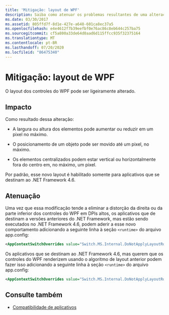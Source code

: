 ```yaml
---
title: 'Mitigação: layout de WPF'
description: Saiba como atenuar os problemas resultantes de uma alteração no layout de controles do WPF, como o posicionamento de um objeto que se move em um pixel.
ms.date: 03/30/2017
ms.assetid: 805ffd7f-8d1e-427e-a648-601ca8ec37a5
ms.openlocfilehash: e4e4612f7b39eefbf0e76ac86c8eb644c257ba75
ms.sourcegitcommit: cf5a800a33de64d0aad6d115ffcc935f32375164
ms.translationtype: MT
ms.contentlocale: pt-BR
ms.lasthandoff: 07/20/2020
ms.locfileid: "86475340"
---
```

# <a name="mitigation-wpf-layout"></a>Mitigação: layout de WPF
O layout dos controles do WPF pode ser ligeiramente alterado.  
  
## <a name="impact"></a>Impacto  
 Como resultado dessa alteração:  
  
- A largura ou altura dos elementos pode aumentar ou reduzir em um pixel no máximo.  
  
- O posicionamento de um objeto pode ser movido até um pixel, no máximo.  
  
- Os elementos centralizados podem estar vertical ou horizontalmente fora do centro em, no máximo, um pixel.  
  
 Por padrão, esse novo layout é habilitado somente para aplicativos que se destinam ao .NET Framework 4.6.  
  
## <a name="mitigation"></a>Atenuação  
 Uma vez que essa modificação tende a eliminar a distorção da direita ou da parte inferior dos controles do WPF em DPIs altos, os aplicativos que de destinam a versões anteriores do .NET Framework, mas estão sendo executados no .NET Framework 4.6, podem aderir a esse novo comportamento adicionando a seguinte linha à seção `<runtime>` do arquivo app.config:  
  
```xml  
<AppContextSwitchOverrides value="Switch.MS.Internal.DoNotApplyLayoutRoundingToMarginsAndBorderThickness=false" />  
```  
  
 Os aplicativos que se destinam ao .NET Framework 4.6, mas querem que os controles do WPF renderizem usando o algoritmo de layout anterior podem fazer isso adicionando a seguinte linha à seção `<runtime>` do arquivo app.config:  
  
```xml  
<AppContextSwitchOverrides value="Switch.MS.Internal.DoNotApplyLayoutRoundingToMarginsAndBorderThickness=true" />  
```  
  
## <a name="see-also"></a>Consulte também

- [Compatibilidade de aplicativos](application-compatibility.md)
